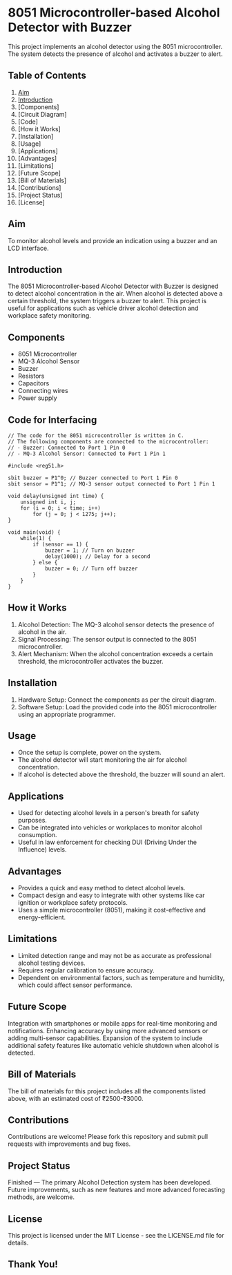 # 8051 Microcontroller-based Alcohol Detector with Buzzer #

This project implements an alcohol detector using the 8051 microcontroller. The system detects the presence of alcohol and activates a buzzer to alert.

## Table of Contents

1. [Aim](#aim)
2. [Introduction](#introduction)
3. [Components]
4. [Circuit Diagram]
5. [Code]
6. [How it Works]
7. [Installation]
8. [Usage]
9. [Applications]
10. [Advantages]
11. [Limitations]
12. [Future Scope]
13. [Bill of Materials]
14. [Contributions]
15. [Project Status]
16. [License]

## Aim

To monitor alcohol levels and provide an indication using a buzzer and an LCD interface.

## Introduction

The 8051 Microcontroller-based Alcohol Detector with Buzzer is designed to detect alcohol concentration in the air. When alcohol is detected above a certain threshold, the system triggers a buzzer to alert. This project is useful for applications such as vehicle driver alcohol detection and workplace safety monitoring.

## Components

- 8051 Microcontroller
- MQ-3 Alcohol Sensor
- Buzzer
- Resistors
- Capacitors
- Connecting wires
- Power supply

## Code for Interfacing

```
// The code for the 8051 microcontroller is written in C.
// The following components are connected to the microcontroller:
// - Buzzer: Connected to Port 1 Pin 0
// - MQ-3 Alcohol Sensor: Connected to Port 1 Pin 1

#include <reg51.h>

sbit buzzer = P1^0; // Buzzer connected to Port 1 Pin 0
sbit sensor = P1^1; // MQ-3 sensor output connected to Port 1 Pin 1

void delay(unsigned int time) {
    unsigned int i, j;
    for (i = 0; i < time; i++)
        for (j = 0; j < 1275; j++);
}

void main(void) {
    while(1) {
        if (sensor == 1) {
            buzzer = 1; // Turn on buzzer
            delay(1000); // Delay for a second
        } else {
            buzzer = 0; // Turn off buzzer
        }
    }
}
```

## How it Works

1. Alcohol Detection: The MQ-3 alcohol sensor detects the presence of alcohol in the air.
2. Signal Processing: The sensor output is connected to the 8051 microcontroller.
3. Alert Mechanism: When the alcohol concentration exceeds a certain threshold, the microcontroller activates the buzzer.

## Installation

1. Hardware Setup: Connect the components as per the circuit diagram.
2. Software Setup: Load the provided code into the 8051 microcontroller using an appropriate programmer.

## Usage

- Once the setup is complete, power on the system. 
- The alcohol detector will start monitoring the air for alcohol concentration. 
- If alcohol is detected above the threshold, the buzzer will sound an alert.

## Applications

- Used for detecting alcohol levels in a person's breath for safety purposes.
- Can be integrated into vehicles or workplaces to monitor alcohol consumption.
- Useful in law enforcement for checking DUI (Driving Under the Influence) levels.

## Advantages

- Provides a quick and easy method to detect alcohol levels.
- Compact design and easy to integrate with other systems like car ignition or workplace safety protocols.
- Uses a simple microcontroller (8051), making it cost-effective and energy-efficient.

## Limitations

- Limited detection range and may not be as accurate as professional alcohol testing devices.
- Requires regular calibration to ensure accuracy.
- Dependent on environmental factors, such as temperature and humidity, which could affect sensor performance.

## Future Scope
Integration with smartphones or mobile apps for real-time monitoring and notifications.
Enhancing accuracy by using more advanced sensors or adding multi-sensor capabilities.
Expansion of the system to include additional safety features like automatic vehicle shutdown when alcohol is detected.

## Bill of Materials

The bill of materials for this project includes all the components listed above, with an estimated cost of ₹2500-₹3000.

## Contributions

Contributions are welcome! Please fork this repository and submit pull requests with improvements and bug fixes.

## Project Status

Finished — The primary Alcohol Detection system has been developed. Future improvements, such as new features and more advanced forecasting methods, are welcome.

## License

This project is licensed under the MIT License - see the LICENSE.md file for details.

## Thank You! ##
